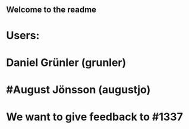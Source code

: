 ## Welcome to the readme

# Users: 
# Daniel Grünler (grunler)
# #August Jönsson (augustjo)

# We want to give feedback to #1337
